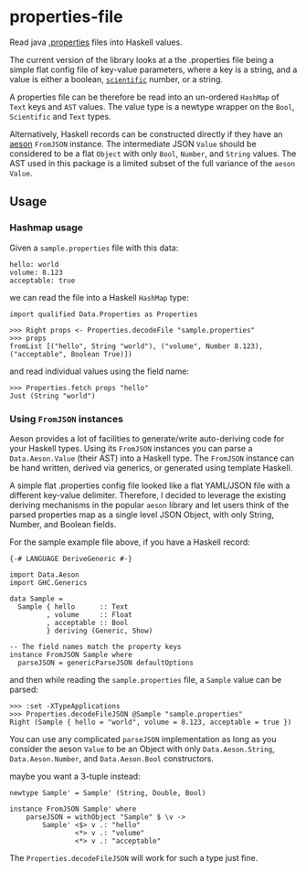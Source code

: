 # properties-file

Read java [.properties](https://en.wikipedia.org/wiki/.properties) files into Haskell values.

The current version of the library looks at a the .properties file being a simple flat config file of key-value parameters, where a key is a string, and a value is either a boolean, [`scientific`](https://hackage.haskell.org/package/scientific) number, or a string.

A properties file can be therefore be read into an un-ordered `HashMap` of `Text` keys and `AST` values. The value type is a newtype wrapper on the `Bool`, `Scientific` and `Text` types.

Alternatively, Haskell records can be constructed directly if they have an [aeson](https://hackage.haskell.org/package/aeson) `FromJSON` instance. The intermediate JSON `Value` should be considered to be a flat `Object` with only `Bool`, `Number`, and `String` values. The AST used in this package is a limited subset of the full variance of the `aeson` `Value`.

## Usage

### Hashmap usage

Given a `sample.properties` file with this data:

    hello: world
    volume: 8.123
    acceptable: true

we can read the file into a Haskell `HashMap` type:

    import qualified Data.Properties as Properties

    >>> Right props <- Properties.decodeFile "sample.properties"
    >>> props
    fromList [("hello", String "world"), ("volume", Number 8.123), ("acceptable", Boolean True)])

and read individual values using the field name:

    >>> Properties.fetch props "hello"
    Just (String "world")


### Using `FromJSON` instances

Aeson provides a lot of facilities to generate/write auto-deriving code for your Haskell types. Using its `FromJSON` instances you can parse a `Data.Aeson.Value` (their AST) into a Haskell type. The `FromJSON` instance can be hand written, derived via generics, or generated using template Haskell.

A simple flat .properties config file looked like a flat YAML/JSON file with a different key-value delimiter. Therefore, I decided to leverage the existing deriving mechanisms in the popular `aeson` library and let users think of the parsed properties map as a single level JSON Object, with only String, Number, and Boolean fields.

For the sample example file above, if you have a Haskell record:

    {-# LANGUAGE DeriveGeneric #-}

    import Data.Aeson
    import GHC.Generics

    data Sample =
      Sample { hello      :: Text
             , volume     :: Float
             , acceptable :: Bool
             } deriving (Generic, Show)

    -- The field names match the property keys
    instance FromJSON Sample where
      parseJSON = genericParseJSON defaultOptions


and then while reading the `sample.properties` file, a `Sample` value can be parsed:

    >>> :set -XTypeApplications
    >>> Properties.decodeFileJSON @Sample "sample.properties"
    Right (Sample { hello = "world", volume = 8.123, acceptable = true })

You can use any complicated `parseJSON` implementation as long as you consider the aeson `Value` to be an Object with only `Data.Aeson.String`, `Data.Aeson.Number`,  and `Data.Aeson.Bool` constructors.

maybe you want a 3-tuple instead:

    newtype Sample' = Sample' (String, Double, Bool)

    instance FromJSON Sample' where
        parseJSON = withObject "Sample" $ \v ->
            Sample' <$> v .: "hello"
                    <*> v .: "volume"
                    <*> v .: "acceptable"

The `Properties.decodeFileJSON` will work for such a type just fine.
